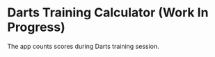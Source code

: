 # Darts Training Calculator (Work In Progress)

The app counts scores during Darts training session.
